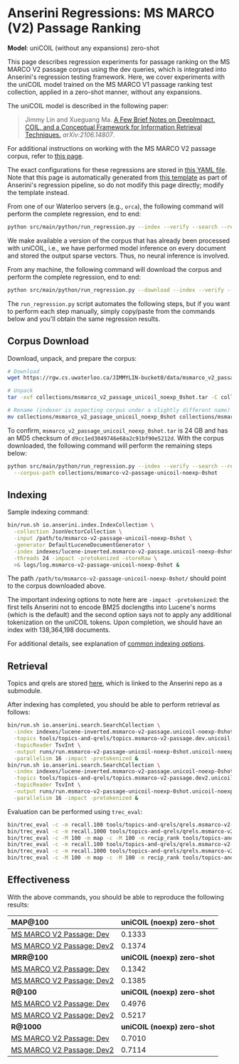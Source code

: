 # Anserini Regressions: MS MARCO (V2) Passage Ranking

**Model**: uniCOIL (without any expansions) zero-shot

This page describes regression experiments for passage ranking on the MS MARCO V2 passage corpus using the dev queries, which is integrated into Anserini's regression testing framework.
Here, we cover experiments with the uniCOIL model trained on the MS MARCO V1 passage ranking test collection, applied in a zero-shot manner, without any expansions.

The uniCOIL model is described in the following paper:

> Jimmy Lin and Xueguang Ma. [A Few Brief Notes on DeepImpact, COIL, and a Conceptual Framework for Information Retrieval Techniques.](https://arxiv.org/abs/2106.14807) _arXiv:2106.14807_.

For additional instructions on working with the MS MARCO V2 passage corpus, refer to [this page](../../docs/experiments-msmarco-v2.md).

The exact configurations for these regressions are stored in [this YAML file](../../src/main/resources/regression/msmarco-v2-passage.unicoil-noexp-0shot.yaml).
Note that this page is automatically generated from [this template](../../src/main/resources/docgen/templates/msmarco-v2-passage.unicoil-noexp-0shot.template) as part of Anserini's regression pipeline, so do not modify this page directly; modify the template instead.

From one of our Waterloo servers (e.g., `orca`), the following command will perform the complete regression, end to end:

```bash
python src/main/python/run_regression.py --index --verify --search --regression msmarco-v2-passage.unicoil-noexp-0shot
```

We make available a version of the corpus that has already been processed with uniCOIL, i.e., we have performed model inference on every document and stored the output sparse vectors.
Thus, no neural inference is involved.

From any machine, the following command will download the corpus and perform the complete regression, end to end:

```bash
python src/main/python/run_regression.py --download --index --verify --search --regression msmarco-v2-passage.unicoil-noexp-0shot
```

The `run_regression.py` script automates the following steps, but if you want to perform each step manually, simply copy/paste from the commands below and you'll obtain the same regression results.

## Corpus Download

Download, unpack, and prepare the corpus:

```bash
# Download
wget https://rgw.cs.uwaterloo.ca/JIMMYLIN-bucket0/data/msmarco_v2_passage_unicoil_noexp_0shot.tar -P collections/

# Unpack
tar -xvf collections/msmarco_v2_passage_unicoil_noexp_0shot.tar -C collections/

# Rename (indexer is expecting corpus under a slightly different name)
mv collections/msmarco_v2_passage_unicoil_noexp_0shot collections/msmarco-v2-passage-unicoil-noexp-0shot
```

To confirm, `msmarco_v2_passage_unicoil_noexp_0shot.tar` is 24 GB and has an MD5 checksum of `d9cc1ed3049746e68a2c91bf90e5212d`.
With the corpus downloaded, the following command will perform the remaining steps below:

```bash
python src/main/python/run_regression.py --index --verify --search --regression msmarco-v2-passage.unicoil-noexp-0shot \
  --corpus-path collections/msmarco-v2-passage-unicoil-noexp-0shot
```

## Indexing

Sample indexing command:

```bash
bin/run.sh io.anserini.index.IndexCollection \
  -collection JsonVectorCollection \
  -input /path/to/msmarco-v2-passage-unicoil-noexp-0shot \
  -generator DefaultLuceneDocumentGenerator \
  -index indexes/lucene-inverted.msmarco-v2-passage.unicoil-noexp-0shot/ \
  -threads 24 -impact -pretokenized -storeRaw \
  >& logs/log.msmarco-v2-passage-unicoil-noexp-0shot &
```

The path `/path/to/msmarco-v2-passage-unicoil-noexp-0shot/` should point to the corpus downloaded above.

The important indexing options to note here are `-impact -pretokenized`: the first tells Anserini not to encode BM25 doclengths into Lucene's norms (which is the default) and the second option says not to apply any additional tokenization on the uniCOIL tokens.
Upon completion, we should have an index with 138,364,198 documents.

For additional details, see explanation of [common indexing options](../../docs/common-indexing-options.md).

## Retrieval

Topics and qrels are stored [here](https://github.com/castorini/anserini-tools/tree/master/topics-and-qrels), which is linked to the Anserini repo as a submodule.

After indexing has completed, you should be able to perform retrieval as follows:

```bash
bin/run.sh io.anserini.search.SearchCollection \
  -index indexes/lucene-inverted.msmarco-v2-passage.unicoil-noexp-0shot/ \
  -topics tools/topics-and-qrels/topics.msmarco-v2-passage.dev.unicoil-noexp.0shot.tsv.gz \
  -topicReader TsvInt \
  -output runs/run.msmarco-v2-passage-unicoil-noexp-0shot.unicoil-noexp-0shot-cached_q.topics.msmarco-v2-passage.dev.unicoil-noexp.0shot.txt \
  -parallelism 16 -impact -pretokenized &
bin/run.sh io.anserini.search.SearchCollection \
  -index indexes/lucene-inverted.msmarco-v2-passage.unicoil-noexp-0shot/ \
  -topics tools/topics-and-qrels/topics.msmarco-v2-passage.dev2.unicoil-noexp.0shot.tsv.gz \
  -topicReader TsvInt \
  -output runs/run.msmarco-v2-passage-unicoil-noexp-0shot.unicoil-noexp-0shot-cached_q.topics.msmarco-v2-passage.dev2.unicoil-noexp.0shot.txt \
  -parallelism 16 -impact -pretokenized &
```

Evaluation can be performed using `trec_eval`:

```bash
bin/trec_eval -c -m recall.100 tools/topics-and-qrels/qrels.msmarco-v2-passage.dev.txt runs/run.msmarco-v2-passage-unicoil-noexp-0shot.unicoil-noexp-0shot-cached_q.topics.msmarco-v2-passage.dev.unicoil-noexp.0shot.txt
bin/trec_eval -c -m recall.1000 tools/topics-and-qrels/qrels.msmarco-v2-passage.dev.txt runs/run.msmarco-v2-passage-unicoil-noexp-0shot.unicoil-noexp-0shot-cached_q.topics.msmarco-v2-passage.dev.unicoil-noexp.0shot.txt
bin/trec_eval -c -M 100 -m map -c -M 100 -m recip_rank tools/topics-and-qrels/qrels.msmarco-v2-passage.dev.txt runs/run.msmarco-v2-passage-unicoil-noexp-0shot.unicoil-noexp-0shot-cached_q.topics.msmarco-v2-passage.dev.unicoil-noexp.0shot.txt
bin/trec_eval -c -m recall.100 tools/topics-and-qrels/qrels.msmarco-v2-passage.dev2.txt runs/run.msmarco-v2-passage-unicoil-noexp-0shot.unicoil-noexp-0shot-cached_q.topics.msmarco-v2-passage.dev2.unicoil-noexp.0shot.txt
bin/trec_eval -c -m recall.1000 tools/topics-and-qrels/qrels.msmarco-v2-passage.dev2.txt runs/run.msmarco-v2-passage-unicoil-noexp-0shot.unicoil-noexp-0shot-cached_q.topics.msmarco-v2-passage.dev2.unicoil-noexp.0shot.txt
bin/trec_eval -c -M 100 -m map -c -M 100 -m recip_rank tools/topics-and-qrels/qrels.msmarco-v2-passage.dev2.txt runs/run.msmarco-v2-passage-unicoil-noexp-0shot.unicoil-noexp-0shot-cached_q.topics.msmarco-v2-passage.dev2.unicoil-noexp.0shot.txt
```

## Effectiveness

With the above commands, you should be able to reproduce the following results:

| **MAP@100**                                                                                                  | **uniCOIL (noexp) zero-shot**|
|:-------------------------------------------------------------------------------------------------------------|-----------|
| [MS MARCO V2 Passage: Dev](https://microsoft.github.io/msmarco/TREC-Deep-Learning.html)                      | 0.1333    |
| [MS MARCO V2 Passage: Dev2](https://microsoft.github.io/msmarco/TREC-Deep-Learning.html)                     | 0.1374    |
| **MRR@100**                                                                                                  | **uniCOIL (noexp) zero-shot**|
| [MS MARCO V2 Passage: Dev](https://microsoft.github.io/msmarco/TREC-Deep-Learning.html)                      | 0.1342    |
| [MS MARCO V2 Passage: Dev2](https://microsoft.github.io/msmarco/TREC-Deep-Learning.html)                     | 0.1385    |
| **R@100**                                                                                                    | **uniCOIL (noexp) zero-shot**|
| [MS MARCO V2 Passage: Dev](https://microsoft.github.io/msmarco/TREC-Deep-Learning.html)                      | 0.4976    |
| [MS MARCO V2 Passage: Dev2](https://microsoft.github.io/msmarco/TREC-Deep-Learning.html)                     | 0.5217    |
| **R@1000**                                                                                                   | **uniCOIL (noexp) zero-shot**|
| [MS MARCO V2 Passage: Dev](https://microsoft.github.io/msmarco/TREC-Deep-Learning.html)                      | 0.7010    |
| [MS MARCO V2 Passage: Dev2](https://microsoft.github.io/msmarco/TREC-Deep-Learning.html)                     | 0.7114    |
